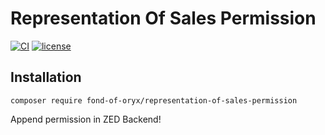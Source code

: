 # Representation Of Sales Permission
[![CI](https://github.com/fond-of-oryx/representation-of-sales-permission/actions/workflows/main.yml/badge.svg)](https://github.com/fond-of-oryx/representation-of-sales-permission/actions/workflows/main.yml)
[![license](https://img.shields.io/github/license/fond-of-oryx/representation-of-sales-permission.svg)](https://packagist.org/packages/fond-of-oryx/representation-of-sales-permission)

## Installation

```
composer require fond-of-oryx/representation-of-sales-permission
```

Append permission in ZED Backend!
